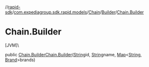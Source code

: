 //[rapid-sdk](../../../../index.md)/[com.expediagroup.sdk.rapid.models](../../index.md)/[Chain](../index.md)/[Builder](index.md)/[Chain.Builder](-chain.-builder.md)

# Chain.Builder

[JVM]\

public [Chain.Builder](index.md)[Chain.Builder](-chain.-builder.md)([String](https://docs.oracle.com/javase/8/docs/api/java/lang/String.html)id, [String](https://docs.oracle.com/javase/8/docs/api/java/lang/String.html)name, [Map](https://docs.oracle.com/javase/8/docs/api/java/util/Map.html)&lt;[String](https://docs.oracle.com/javase/8/docs/api/java/lang/String.html), [Brand](../../-brand/index.md)&gt;brands)
